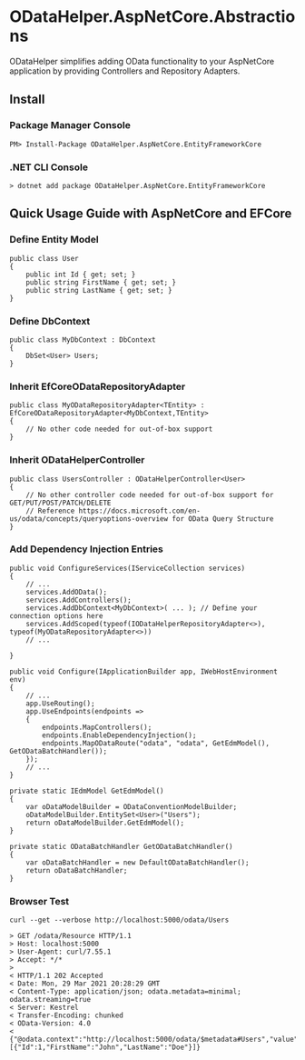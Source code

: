 # ODataHelper.AspNetCore.Abstractions
ODataHelper simplifies adding OData functionality to your AspNetCore application by providing Controllers and Repository Adapters.

## Install

### Package Manager Console

```
PM> Install-Package ODataHelper.AspNetCore.EntityFrameworkCore
```

### .NET CLI Console

```
> dotnet add package ODataHelper.AspNetCore.EntityFrameworkCore
```

## Quick Usage Guide with AspNetCore and EFCore

### Define Entity Model

```
public class User
{
    public int Id { get; set; }
    public string FirstName { get; set; }
    public string LastName { get; set; }
}
```

### Define DbContext

```
public class MyDbContext : DbContext
{
    DbSet<User> Users;
}
```

### Inherit EfCoreODataRepositoryAdapter

```
public class MyODataRepositoryAdapter<TEntity> : EfCoreODataRepositoryAdapter<MyDbContext,TEntity>
{
    // No other code needed for out-of-box support
}
```

### Inherit ODataHelperController

```
public class UsersController : ODataHelperController<User>
{
    // No other controller code needed for out-of-box support for GET/PUT/POST/PATCH/DELETE
    // Reference https://docs.microsoft.com/en-us/odata/concepts/queryoptions-overview for OData Query Structure
}
```

### Add Dependency Injection Entries

```
public void ConfigureServices(IServiceCollection services)
{
    // ...
    services.AddOData();
    services.AddControllers();
    services.AddDbContext<MyDbContext>( ... ); // Define your connection options here
    services.AddScoped(typeof(IODataHelperRepositoryAdapter<>), typeof(MyODataRepositoryAdapter<>))
    // ...
    
}

public void Configure(IApplicationBuilder app, IWebHostEnvironment env)
{
    // ...
    app.UseRouting();
    app.UseEndpoints(endpoints =>
    {
        endpoints.MapControllers();
        endpoints.EnableDependencyInjection();
        endpoints.MapODataRoute("odata", "odata", GetEdmModel(), GetODataBatchHandler());
    });
    // ...
}

private static IEdmModel GetEdmModel()
{
    var oDataModelBuilder = ODataConventionModelBuilder;
    oDataModelBuilder.EntitySet<User>("Users");
    return oDataModelBuilder.GetEdmModel();
}

private static ODataBatchHandler GetODataBatchHandler()
{
    var oDataBatchHandler = new DefaultODataBatchHandler();
    return oDataBatchHandler;
}
```

### Browser Test
```
curl --get --verbose http://localhost:5000/odata/Users

> GET /odata/Resource HTTP/1.1
> Host: localhost:5000
> User-Agent: curl/7.55.1
> Accept: */*
>
< HTTP/1.1 202 Accepted
< Date: Mon, 29 Mar 2021 20:28:29 GMT
< Content-Type: application/json; odata.metadata=minimal; odata.streaming=true
< Server: Kestrel
< Transfer-Encoding: chunked
< OData-Version: 4.0
<
{"@odata.context":"http://localhost:5000/odata/$metadata#Users","value":[{"Id":1,"FirstName":"John","LastName":"Doe"}]}
```